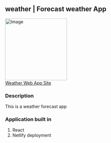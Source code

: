 ## weather | Forecast weather App
<a href="https://weatherforcastapp.netlify.app/"><img src="https://i.pinimg.com/originals/41/25/00/412500dd8a3c60b3d754ac12c9242709.png" height="200px" alt="Image"/></a>
<br>
<a href="https://weatherforcastapp.netlify.app/">Weather Web App Site </a>

### Description
This is a weather forecast app

### Application built in
1. React
4. Netlify deployment


